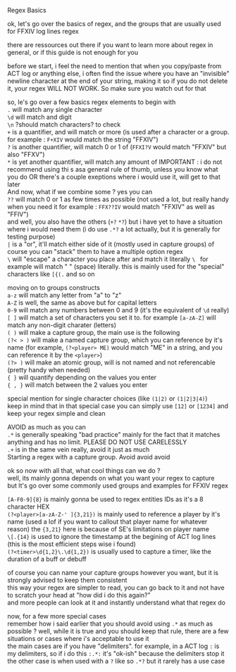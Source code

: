 Regex Basics  

ok, let's go over the basics of regex, and the groups that are usually used for FFXIV log lines regex  

there are ressources out there if you want to learn more about regex in general, or if this guide is not enough for you  

before we start, i feel the need to mention that when you copy/paste from ACT log or anything else, i often find  the issue where you have an "invisible" newline character at the end of your string, making it so if you do not delete it, your regex WILL NOT WORK. So make sure you watch out for that  

so, le's go over a few basics regex elements to begin with  
`.` will match any single character  
`\d` will match and digit  
`\n` ?should match characters? to check  
`+` is a quantifier, and will match  or more (is used after a character or a group. for example : `F+XIV` would match the string "FFXIV")  
`?` is another quantifier, will match 0 or 1 of (`FFXI?V` would match "FFXIV" but also "FFXV")  
`*` is yet another quantifier, will match any amount of IMPORTANT : i do not recommend using thi s asa general rule of thumb, unless you know what you do OR there's a couple exeptions where i would use it, will get to that later  
And now, what if we combine some ? yes you can  
`??` will match 0 or 1 as few times as possible (not used a lot, but really handy when you need it for example : `FFX??IV` would match "FFXIV" as well as "FFIV")  
and well, you also have the others (`+?` `*?`) but i have yet to have a situation where i would need them (i do use `.*?` a lot actually, but it is generally for testing purpose)  
`|` is a "or", it'll match either side of it (mostly used in capture groups) of course you can "stack" them to have a multiple option regex  
`\` will "escape" a character you place after and match it literally `\ ` for example will match " " (space) literally. this is mainly used for the "special" characters like `[{(.` and so on  

moving on to groups constructs  
`a-z` will match any letter from "a" to "z"  
`A-Z` is well, the same as above but for capital letters  
`0-9` will match any numbers between 0 and 9 (it's the equivalent of `\d` really)  
`[ ]` will match a set of characters you set it to. for example `[a-zA-Z]` will match any non-digit charater (letters)  
`( )` will make a capture group, the main use is the following  
`(?< > )` will make a named capture group, which you can reference by it's name (for example, `(?<player> ME)` would match "ME" in a string, and you can reference it by the `<player>`)  
`(?> )` will make an atomic group, will is not named and not referencable (pretty handy when needed)  
`{ }` will quantify depending on the values you enter  
`{ , }` will match between the 2 values you enter  

special mention for single character choices (like `(1|2)` or `(1|2|3|4)`)  
keep in mind that in that special case you can simply use `[12]` or `[1234]` and keep your regex simple and clean  

AVOID as much as you can  
`.*` is generally speaking "bad practice" mainly for the fact that it matches anything and has no limit. PLEASE DO NOT USE CARELESSLY  
`.+` is in the same vein really, avoid it just as much  
Starting a regex with a capture group. Avoid avoid avoid  

ok so now with all that, what cool things can we do ?  
well, its mainly gonna depends on what you want your regex to capture  
but lt's go over some commonly used groups and examples for FFXIV regex  

`[A-F0-9]{8}` is mainly gonna be used to regex entities IDs as it's a 8 character HEX  
`(?<player>[a-zA-Z-' ]{3,21})` is mainly used to reference a player by it's name (used a lof if you want to callout that player name for whatever reason) the `{3,21}` here is because of SE's limitations on player name  
`\[.{14}` is used to ignore the timestamp at the begining of ACT log lines (this is the most efficient steps wise i found)  
`(?<timer>\d{1,2}\.\d{1,2})` is usually used to capture a timer, like the duration of a buff or debuff  

of course you can name your capture groups however you want, but it is strongly advised to keep them consistent  
this way your regex are simpler to read, you can go back to it and not have to scratch your head at "how did i do this again?"  
and more people can look at it and instantly understand what that regex do  

now, for a few more special cases  
remember how i said earlier that you should avoid using `.*` as much as possible ? well, while it is true and you should keep that rule, there are a few situations or cases where i's acceptable to use it  
the main cases are if you have "delimiters". for example, in a ACT log `:` is my delimiters, so if i do this `:.*:` it's "ok-ish" because the delimiters stop it  
the other case is when used with a `?` like so `.*?` but it rarely has a use case  
